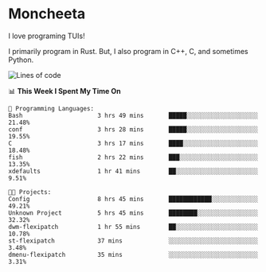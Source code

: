 # Moncheeta

I love programing TUIs!

I primarily program in Rust. But, I also program in C++, C, and sometimes Python.

<!--START_SECTION:waka-->
![Lines of code](https://img.shields.io/badge/From%20Hello%20World%20I%27ve%20Written-15%20Thousand%20lines%20of%20code-blue)

📊 **This Week I Spent My Time On** 

```text
💬 Programming Languages: 
Bash                     3 hrs 49 mins       █████░░░░░░░░░░░░░░░░░░░░   21.48% 
conf                     3 hrs 28 mins       █████░░░░░░░░░░░░░░░░░░░░   19.55% 
C                        3 hrs 17 mins       ████░░░░░░░░░░░░░░░░░░░░░   18.48% 
fish                     2 hrs 22 mins       ███░░░░░░░░░░░░░░░░░░░░░░   13.35% 
xdefaults                1 hr 41 mins        ██░░░░░░░░░░░░░░░░░░░░░░░   9.51%

🐱‍💻 Projects: 
Config                   8 hrs 45 mins       ████████████░░░░░░░░░░░░░   49.21% 
Unknown Project          5 hrs 45 mins       ████████░░░░░░░░░░░░░░░░░   32.32% 
dwm-flexipatch           1 hr 55 mins        ██░░░░░░░░░░░░░░░░░░░░░░░   10.78% 
st-flexipatch            37 mins             ░░░░░░░░░░░░░░░░░░░░░░░░░   3.48% 
dmenu-flexipatch         35 mins             ░░░░░░░░░░░░░░░░░░░░░░░░░   3.31%

```


<!--END_SECTION:waka-->
